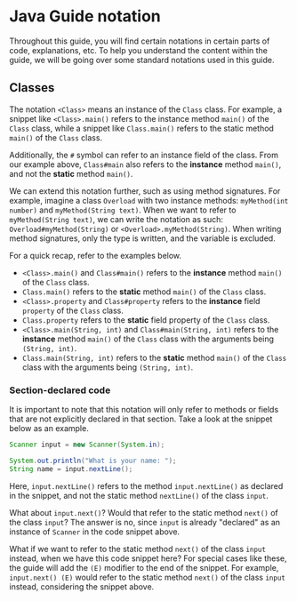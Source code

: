 # Java Guide notation

Throughout this guide, you will find certain notations in certain parts of code, explanations, etc. To help you understand the content within the guide, we will be going over some standard notations used in this guide.

## Classes

The notation `<Class>` means an instance of the `Class` class. For example, a snippet like `<Class>.main()` refers to the instance method `main()` of the `Class` class, while a snippet like `Class.main()` refers to the static method `main()` of the `Class` class.

Additionally, the `#` symbol can refer to an instance field of the class. From our example above, `Class#main` also refers to the **instance** method `main()`, and not the **static** method `main()`.

We can extend this notation further, such as using method signatures. For example, imagine a class `Overload` with two instance methods: `myMethod(int number)` and `myMethod(String text)`. When we want to refer to `myMethod(String text)`, we can write the notation as such: `Overload#myMethod(String)` or `<Overload>.myMethod(String)`. When writing method signatures, only the type is written, and the variable is excluded.

For a quick recap, refer to the examples below.
- `<Class>.main()` and `Class#main()` refers to the **instance** method `main()` of the `Class` class.
- `Class.main()` refers to the **static** method `main()` of the `Class` class.
- `<Class>.property` and `Class#property` refers to the **instance** field `property` of the `Class` class.
- `Class.property` refers to the **static** field property of the `Class` class.
- `<Class>.main(String, int)` and `Class#main(String, int)` refers to the **instance** method `main()` of the `Class` class with the arguments being `(String, int)`.
- `Class.main(String, int)` refers to the **static** method `main()` of the `Class` class with the arguments being `(String, int)`.

### Section-declared code

It is important to note that this notation will only refer to methods or fields that are not explicitly declared in that section. Take a look at the snippet below as an example.
```java
Scanner input = new Scanner(System.in);

System.out.println("What is your name: ");
String name = input.nextLine();
```
Here, `input.nextLine()` refers to the method `input.nextLine()` as declared in the snippet, and not the static method `nextLine()` of the class `input`.

What about `input.next()`? Would that refer to the static method `next()` of the class `input`? The answer is no, since `input` is already "declared" as an instance of `Scanner` in the code snippet above. 

What if we want to refer to the static method `next()` of the class `input` instead, when we have this code snippet here? For special cases like these, the guide will add the `(E)` modifier to the end of the snippet. For example, `input.next() (E)` would refer to the static method `next()` of the class `input` instead, considering the snippet above.